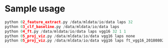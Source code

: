 # Sample usage

```python 01_create_dataset.py /data/mldata/io/data 96
python 02_feature_extract.py /data/mldata/io/data laps 32
python 03_clf_baseline.py /data/mldata/io/data laps
python 04_ft.py /data/mldata/io/data laps vgg16 32 1 1
python 05_proj_viz.py /data/mldata/io/data vgg16 laps none
python 05_proj_viz.py /data/mldata/io/data vgg16 laps ft_vgg16_20180802_120431.h5
```
